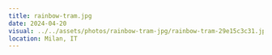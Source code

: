 ```yaml
---
title: rainbow-tram.jpg
date: 2024-04-20
visual: ../../assets/photos/rainbow-tram-jpg/rainbow-tram-29e15c3c31.jpg
location: Milan, IT
---
```

